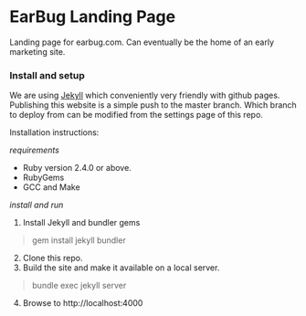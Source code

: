 # EarBug Landing Page
Landing page for earbug.com. Can eventually be the home of an early marketing site.

### Install and setup
We are using [Jekyll](https://jekyllrb.com/) which conveniently very friendly with github pages. Publishing this website is a simple push to the master branch.  Which branch to deploy from can be modified from the settings page of this repo.

Installation instructions:

*requirements*
- Ruby version 2.4.0 or above. 
- RubyGems
- GCC and Make

*install and run*
1. Install Jekyll and bundler gems
> gem install jekyll bundler
2. Clone this repo.
3. Build the site and make it available on a local server.
> bundle exec jekyll server
4. Browse to http://localhost:4000


